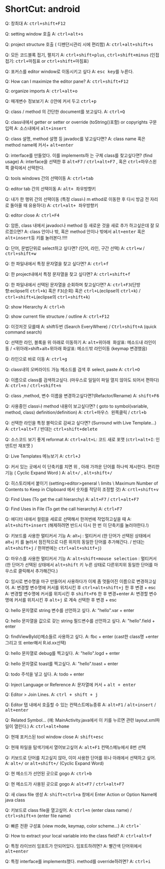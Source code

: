 # ShortCut: android

Q:  창최대 
A: <kbd>ctrl+shift+F12</kbd>

Q:  setting window 호출
A: <kbd>ctrl+alt+s</kbd>

Q:  project structure 호출 ( 디펜던시관리 시에 편리함)
A: <kbd>ctrl+alt+shift+s</kbd>

Q: 모든 코드블록 접기, 펼치기
A: <kbd>ctrl+shift+plus</kbd>, <kbd>ctrl+shift+minus</kbd> 
(인접 접기: <kbd>ctrl+마침표</kbd> or <kbd>ctrl+shift+마침표</kbd>)

Q: 포커스를 editor window로 이동시키고 싶다
A: <kbd>esc key</kbd>를 누른다.

Q: How can I maximize the editor pane?
A: <kbd>ctrl+shift+F12</kbd>

Q:  organize imports 
A: <kbd>ctrl+alt+o</kbd>

Q:  매개변수 정보보기
A: ()안에 커서 두고 <kbd>ctrl+p</kbd>

Q: class / method 의 간단한 document를 보고싶다.
A: <kbd>ctrl+Q</kbd> 

Q: class내에서 getter or setter or override 
(toString()포함) or copyrights 구문입력
A: 소스내에서 <kbd>alt+insert</kbd>

Q: class 설명, method 설명 등 javadoc를 넣고싶다면?
A: class name 혹은 method name에 커서+ <kbd>alt+enter</kbd>

Q: interface를 만들었다. 이를 implements하
는 구체 class를 찾고싶다면? (find usage)
A: interface을 선택한 후 <kbd>alt+F7</kbd> / <kbd>ctrl+alt+F7</kbd>
, 혹은 <kbd>ctrl+마우스왼쪽</kbd> 클릭에서 선택한다.

Q: tools windows 간의 선택이동
A: <kbd>ctrl+tab</kbd>

Q: editor tab 간의 선택이동
A: <kbd>alt+ 좌우방향키</kbd>

Q: 내가 한 행위 간의 선택이동 (특정 class나 m
ethod로 이동한 후 다시 방금 전 자리로 돌아올 때 유용하다)
A: <kbd>ctrl+alt+ 좌우방향키</kbd>

Q: editor close
A: <kbd>ctrl+F4</kbd>

Q: 암튼, class 내에서 javadoc나  method 등 
새로운 것을 새로 추가 하고싶은데 잘 모르겠으면? 
A: class 안이나 밖, 혹은 method 안이나 밖에서 
<kbd>alt+enter</kbd> 혹은 <kbd>alt+insert</kbd>등 키를 눌러본다.!!!!

Q: 단어, 문법단위로 select하고 싶다면? (단어, 라인, 구간 선택)
A: <kbd>ctrl+w</kbd> / <kbd>ctrl+shift+w</kbd>

Q: 한 파일내에서 특정 문자열을 찾고 싶다면?
A: <kbd>ctrl+f</kbd>

Q: 한 project내에서 특정 문자열을 찾고 싶다면?
A: <kbd>ctrl+shift+f</kbd>	

Q: 한 파일내에서 선택된 문자열을 순회하며 찾고싶다면?
A: <kbd>ctrl+F3</kbd>(단방향:eclipse의 <kbd>ctrl+k</kbd>) 혹은 <kbd>F3</kbd>(순회) 혹은 
<kbd>ctrl+L</kbd>(eclipse의 <kbd>ctrl+k</kbd>) / <kbd>ctrl+shift+L</kbd>(eclipse의 <kbd>ctrl+shift+k</kbd>)

Q: show Hierarchy
A: <kbd>ctrl+h</kbd>

Q: show current file structure / outline 
A:  <kbd>ctrl+F12</kbd>

Q: 이것저것 모를때
A:  shift두번 (Search EveryWhere) / <kbd>Ctrl+shift+A</kbd> 
(quick command search)

Q: 선택한 라인, 블록을 위 아래로 이동하기
A: <kbd>alt+위아래 화살표</kbd>: 메소드내 라인이동 / <위아래>shift+alt+위아래 화살표</kbd>: 
메소드밖 라인이동 (keymap 변경했음)

Q: 라인으로 바로 이동
A: <kbd>ctrl+g</kbd>

Q: class내의 오버라이드 가능 메소드를 검색 후 select, paste
A: <kbd>ctrl+O</kbd>

Q:  이름으로 class를 검색하고싶다. (마우스로 일일이 파일 열지 않아도 되어서 편하다)
A: <kbd>ctrl+n</kbd> / <kbd>ctrl+shift+n</kbd>

Q:  class ,method, 변수 이름을 변경하고싶다면?(Refactor/Rename)
A: <kbd>shift+F6</kbd>

Q: 사용중인 class나 method 내용이 보고싶다면? 
( goto to symbol(variable, method, class) definition/definition)
A: <kbd>ctrl+마우스 왼쪽클릭</kbd> / <kbd>ctrl+b</kbd>

Q:  선택한 라인을 특정 블럭으로 감싸고 싶다면? 
(Surround with Live Template...)
A:  <kbd>ctrl+alt+T</kbd> / 반대는 <kbd>ctrl+shift+delete</kbd>

Q: 소스코드 보기 좋게 reformat
A:  <kbd>ctrl+alt+L</kbd>: 코드 새로 포맷 (<kbd>ctrl+alt+I</kbd>: 인덴트만 재포맷 )

Q: Live Templates 메뉴보기
A: <kbd>ctrl+J</kbd>

Q: 커서 있는 곳에서 이 단축키를 치면 위 , 아래 가까운 단어를 하나씩 제시한다. 
편리한 기능 ( Cyclic Expand Word )
A:  <kbd>alt+/</kbd> , <kbd>alt+shift+/</kbd>

Q: 히스토리에서 붙이기 (setting>editor>general \ limits \ Maximum 
Number of Contents to Keep in Clipboard 에서 숫자를 적당히 조정할 것)
A: <kbd>crtl+shift+v</kbd> 

Q:  Find Uses (To get the call hierarchy)
A:  <kbd>alt+F7</kbd> / <kbd>ctrl+alt+F7</kbd>

Q: Find Uses in File (To get the call hierarchy)
A: <kbd>ctrl+F7</kbd>

Q:  에디터 내에서 컬럼을 세로로 선택해서 한꺼번에 작업하고싶을 때
A:  <kbd>alt+shift+insert</kbd> (해제하려면 반드시 다시 한 번 이 단축키를 눌러야한다.!)

Q: 키보드를 사용한 멀티커서 기능
A: alt+j : 멀티커서 (한 단어가 선택된 상태에서 alt+j 키
를 눌러서 점진적으로 다른 위치의 동일한 단어를 추가해간다. 
/ 반대는 <kbd>alt+shift+j</kbd> / 한꺼번에는 <kbd>ctrl+alt+shitf+j</kbd>)

Q: 마우스를 사용한 멀티커서 기능
A:  <kbd>alt+shift+mouse selection</kbd> : 멀티커서 (한 단어가 선택된 상태에서 
<kbd>alt+shift</kbd> 키 누른 상태로 다른위치위 동일한 단어를 마우스로 클릭해서 추가해간다.)

Q: 임시로 변수명을 마구 만들어서 사용하다가 이제 좀 멋들어진 이름으로 변경하고싶어.
A: 변경할 변수명에 커서를 위치시킨 후 <kbd>ctrl+alt+shift+j</kbd> 한 후 변경 + esc
A: 변경할 변수명에 커서를 위치시킨 후 <kbd>shift+F6</kbd> 한 후 변경+enter
A: 변경할 변수명에 커서를 위치시킨 후  <kbd>alt+j</kbd> 로 계속 선택한 후 변경 + esc

Q: hello 문자열로 string 변수를 선언하고 싶다.
A: "hello".var + enter

Q: hello 문자열을 값으로 갖는 string 필드변수를 선언하고 싶다.
A: "hello".field + enter

Q: findViewById()메소들르 사용하고 싶다.
A: fbc + enter (cast한 class명 +enter 그리고 또 enter해서 R.id.xx선택)

Q: hello 문자열로 debug를 찍고싶다.
A: "hello".logd + enter

Q: hello 문자열로 toast를 찍고싶다.
A: "hello".toast + enter

Q:  todo 주석을 넣고 싶다.
A:  todo + enter

Q:  Inject Language or Reference
A:  문자열에 커서 + <kbd>alt + enter</kbd>

Q:  Editor > Join Lines.
A:  <kbd>ctrl + shift + j</kbd>

Q:  Editor 탭 내에서 호출할 수 있는 컨택스트메뉴종류
A:  <kbd>alt+F1</kbd> / <kbd>alt+insert</kbd> / <kbd>alt+enter</kbd>

Q:  Related Symbol... 
(예: MainActivity.java에서 이 키를 누르면 관련 layout.xml파일이 열린다.)
A:  <kbd>ctrl+alt+home</kbd>

Q:  현재 포커스된 tool window close
A:  <kbd>shift+esc</kbd>

Q:  현재 파일을 탐색기에서 열어보고싶어
A:  <kbd>alt+F1</kbd> 컨택스메뉴에서 8번 선택

Q:  키보드로 단어를 치고싶지 않아, 이미 사용한 단어를 위나 아래에서 선택하고 싶어.
A:  <kbd>alt+/</kbd> or <kbd>alt+shift+/</kbd> (Cyclic Expand Word)

Q:  현 메소드가 선언된 곳으로 gogo
A:  <kbd>ctrl+b</kbd>

Q:  현 메소드가 사용된 곳으로 gogo
A:  <kbd>alt+F7</kbd> / <kbd>ctrl+alt+F7</kbd>

Q:  새  class file 생성
A:  <kbd>shift+ctrl+a</kbd> 창에서 Enter Action or Option Name에 java class

Q:  키보드로 class  file을 열고싶어.
A:  <kbd>ctrl+n</kbd> (enter class name) / <kbd>ctrl+shift+n</kbd> (enter file name)

Q:  빠른 전환 구성표 (view mode, keymap, color scheme...)
A:  <kbd>ctrl+`</kbd>

Q:  How to extract your local variable into the class field?
A:  <kbd>ctrl+alt+f</kbd>

Q:  특정 라이브러 임포트가 안되어있다. 임포트하려면?
A:  빨간색 단어위에서 <kbd>alt+enter</kbd>

Q:  특정 interface를 implements했다. method를 override하려면?
A:  <kbd>ctrl+i</kbd>		